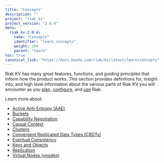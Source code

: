 ```yaml
---
title: "Concepts"
description: ""
project: "riak_kv"
project_version: "2.0.4"
menu:
  riak_kv-2.0.4:
    name: "Concepts"
    identifier: "learn_concepts"
    weight: 104
    parent: "learn"
toc: true
canonical_link: "https://docs.basho.com/riak/kv/latest/learn/concepts"
---
```


[concept aae]: /riak/kv/2.0.4/learn/concepts/active-anti-entropy
[concept buckets]: /riak/kv/2.0.4/learn/concepts/buckets
[concept cap neg]: /riak/kv/2.0.4/learn/concepts/capability-negotiation
[concept causal context]: /riak/kv/2.0.4/learn/concepts/causal-context
[concept clusters]: /riak/kv/2.0.4/learn/concepts/clusters
[concept crdts]: /riak/kv/2.0.4/learn/concepts/crdts
[concept eventual consistency]: /riak/kv/2.0.4/learn/concepts/eventual-consistency
[concept keys objects]: /riak/kv/2.0.4/learn/concepts/keys-and-objects
[concept replication]: /riak/kv/2.0.4/learn/concepts/replication
[concept strong consistency]: /riak/kv/2.0.4/using/reference/strong-consistency
[concept vnodes]: /riak/kv/2.0.4/learn/concepts/vnodes
[config index]: /riak/kv/2.0.4/configuring
[plan index]: /riak/kv/2.0.4/setup/planning
[use index]: /riak/kv/2.0.4/using/


Riak KV has many great features, functions, and guiding principles that inform how the product works. This section provides definitions for, insight into, and high level information about the various parts of Riak KV you will encounter as you [plan][plan index], [configure][config index], and [use][use index] Riak.  

Learn more about:

* [Active Anti-Entropy (AAE)][concept aae]
* [Buckets][concept buckets]
* [Capability Negotiation][concept cap neg]
* [Causal Context][concept causal context]
* [Clusters][concept clusters]
* [Convergent Replicated Data Types (CRDTs)][concept crdts]
* [Eventual Consistency][concept eventual consistency]
* [Keys and Objects][concept keys objects]
* [Replication][concept replication]
* [Virtual Nodes (vnodes)][concept vnodes]
